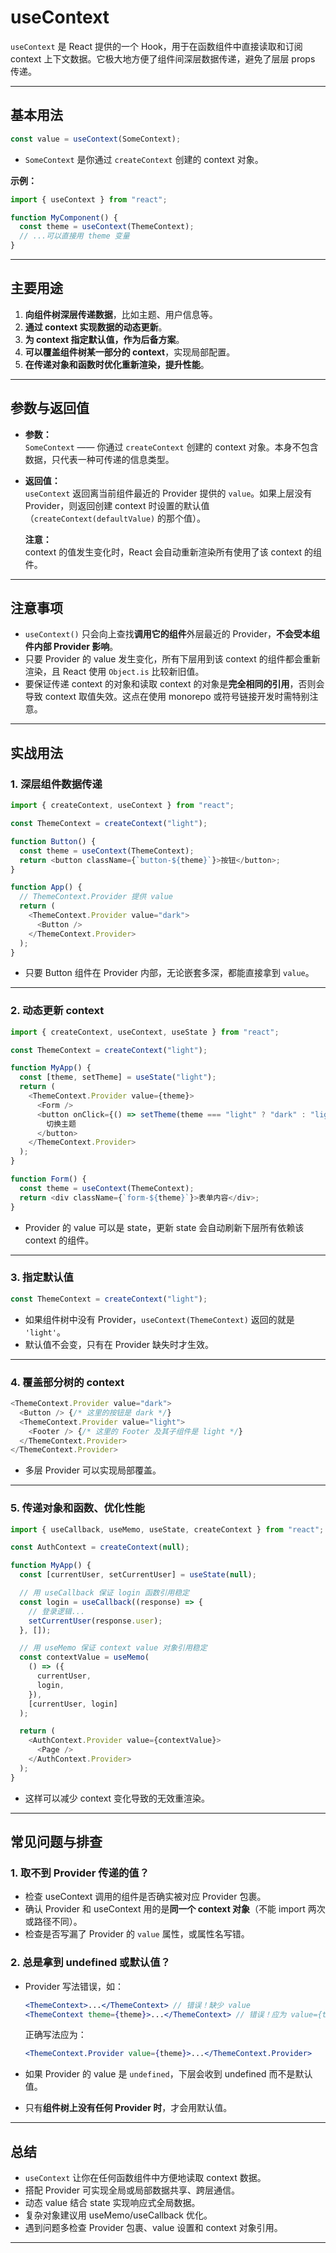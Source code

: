 # useContext

`useContext` 是 React 提供的一个 Hook，用于在函数组件中直接读取和订阅 context 上下文数据。它极大地方便了组件间深层数据传递，避免了层层 props 传递。

---

## 基本用法

```js
const value = useContext(SomeContext);
```

- `SomeContext` 是你通过 `createContext` 创建的 context 对象。

**示例：**

```js
import { useContext } from "react";

function MyComponent() {
  const theme = useContext(ThemeContext);
  // ...可以直接用 theme 变量
}
```

---

## 主要用途

1. **向组件树深层传递数据**，比如主题、用户信息等。
2. **通过 context 实现数据的动态更新**。
3. **为 context 指定默认值，作为后备方案**。
4. **可以覆盖组件树某一部分的 context**，实现局部配置。
5. **在传递对象和函数时优化重新渲染，提升性能**。

---

## 参数与返回值

- **参数：**  
  `SomeContext` —— 你通过 `createContext` 创建的 context 对象。本身不包含数据，只代表一种可传递的信息类型。

- **返回值：**  
  `useContext` 返回离当前组件最近的 Provider 提供的 `value`。如果上层没有 Provider，则返回创建 context 时设置的默认值（`createContext(defaultValue)` 的那个值）。

  **注意：**  
  context 的值发生变化时，React 会自动重新渲染所有使用了该 context 的组件。

---

## 注意事项

- `useContext()` 只会向上查找**调用它的组件**外层最近的 Provider，**不会受本组件内部 Provider 影响**。
- 只要 Provider 的 value 发生变化，所有下层用到该 context 的组件都会重新渲染，且 React 使用 `Object.is` 比较新旧值。
- 要保证传递 context 的对象和读取 context 的对象是**完全相同的引用**，否则会导致 context 取值失效。这点在使用 monorepo 或符号链接开发时需特别注意。

---

## 实战用法

### 1. 深层组件数据传递

```js
import { createContext, useContext } from "react";

const ThemeContext = createContext("light");

function Button() {
  const theme = useContext(ThemeContext);
  return <button className={`button-${theme}`}>按钮</button>;
}

function App() {
  // ThemeContext.Provider 提供 value
  return (
    <ThemeContext.Provider value="dark">
      <Button />
    </ThemeContext.Provider>
  );
}
```

- 只要 Button 组件在 Provider 内部，无论嵌套多深，都能直接拿到 `value`。

---

### 2. 动态更新 context

```js
import { createContext, useContext, useState } from "react";

const ThemeContext = createContext("light");

function MyApp() {
  const [theme, setTheme] = useState("light");
  return (
    <ThemeContext.Provider value={theme}>
      <Form />
      <button onClick={() => setTheme(theme === "light" ? "dark" : "light")}>
        切换主题
      </button>
    </ThemeContext.Provider>
  );
}

function Form() {
  const theme = useContext(ThemeContext);
  return <div className={`form-${theme}`}>表单内容</div>;
}
```

- Provider 的 value 可以是 state，更新 state 会自动刷新下层所有依赖该 context 的组件。

---

### 3. 指定默认值

```js
const ThemeContext = createContext("light");
```

- 如果组件树中没有 Provider，`useContext(ThemeContext)` 返回的就是 `'light'`。
- 默认值不会变，只有在 Provider 缺失时才生效。

---

### 4. 覆盖部分树的 context

```js
<ThemeContext.Provider value="dark">
  <Button /> {/* 这里的按钮是 dark */}
  <ThemeContext.Provider value="light">
    <Footer /> {/* 这里的 Footer 及其子组件是 light */}
  </ThemeContext.Provider>
</ThemeContext.Provider>
```

- 多层 Provider 可以实现局部覆盖。

---

### 5. 传递对象和函数、优化性能

```js
import { useCallback, useMemo, useState, createContext } from "react";

const AuthContext = createContext(null);

function MyApp() {
  const [currentUser, setCurrentUser] = useState(null);

  // 用 useCallback 保证 login 函数引用稳定
  const login = useCallback((response) => {
    // 登录逻辑...
    setCurrentUser(response.user);
  }, []);

  // 用 useMemo 保证 context value 对象引用稳定
  const contextValue = useMemo(
    () => ({
      currentUser,
      login,
    }),
    [currentUser, login]
  );

  return (
    <AuthContext.Provider value={contextValue}>
      <Page />
    </AuthContext.Provider>
  );
}
```

- 这样可以减少 context 变化导致的无效重渲染。

---

## 常见问题与排查

### 1. 取不到 Provider 传递的值？

- 检查 useContext 调用的组件是否确实被对应 Provider 包裹。
- 确认 Provider 和 useContext 用的是**同一个 context 对象**（不能 import 两次或路径不同）。
- 检查是否写漏了 Provider 的 `value` 属性，或属性名写错。

### 2. 总是拿到 undefined 或默认值？

- Provider 写法错误，如：

  ```jsx
  <ThemeContext>...</ThemeContext> // 错误！缺少 value
  <ThemeContext theme={theme}>...</ThemeContext> // 错误！应为 value={theme}
  ```

  正确写法应为：

  ```jsx
  <ThemeContext.Provider value={theme}>...</ThemeContext.Provider>
  ```

- 如果 Provider 的 value 是 `undefined`，下层会收到 undefined 而不是默认值。

- 只有**组件树上没有任何 Provider 时**，才会用默认值。

---

## 总结

- `useContext` 让你在任何函数组件中方便地读取 context 数据。
- 搭配 Provider 可实现全局或局部数据共享、跨层通信。
- 动态 value 结合 state 实现响应式全局数据。
- 复杂对象建议用 useMemo/useCallback 优化。
- 遇到问题多检查 Provider 包裹、value 设置和 context 对象引用。

---
